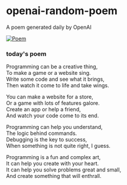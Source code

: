 
# openai-random-poem
 A poem generated daily by OpenAI

[![Poem](https://github.com/fbiego/openai-random-poem/actions/workflows/main.yml/badge.svg)](https://github.com/fbiego/openai-random-poem/actions/workflows/main.yml)

### today's poem  
  
Programming can be a creative thing,  
To make a game or a website sing.  
Write some code and see what it brings,  
Then watch it come to life and take wings.  
  
You can make a website for a store,  
Or a game with lots of features galore.  
Create an app or help a friend,  
And watch your code come to its end.  
  
Programming can help you understand,  
The logic behind commands.  
Debugging is the key to success,  
When something is not quite right, I guess.  
  
Programming is a fun and complex art,  
It can help you create with your heart.  
It can help you solve problems great and small,  
And create something that will enthrall.